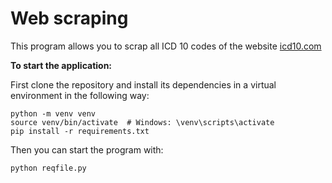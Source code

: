 # Web scraping

This program allows you to scrap all ICD 10 codes of the website [icd10.com](https://www.icd10data.com/)

__To start the application:__

First clone the repository and install its dependencies in a virtual environment in the following way:

```
python -m venv venv
source venv/bin/activate  # Windows: \venv\scripts\activate
pip install -r requirements.txt
```

Then you can start the program with:
```
python reqfile.py
```

